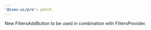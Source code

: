 ```yaml
---
'@saas-ui/pro': patch
---
```


New FiltersAddButton to be used in combination with FiltersProvider.
